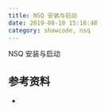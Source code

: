 ```yaml
---
title: NSQ 安装与启动
date: 2019-08-10 15:16:48
category: showcode, nsq
---
```


NSQ 安装与启动



## 参考资料

- []()